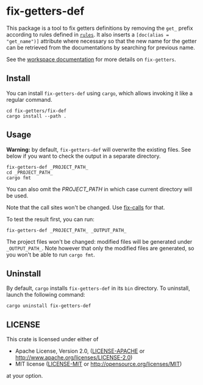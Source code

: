 # fix-getters-def

This package is a tool to fix getters definitions by removing the `get_` prefix
according to rules defined in [`rules`](../rules/README.md). It also inserts a
`[doc(alias = "get_name")]` attribute where necessary so that the new name for
the getter can be retrieved from the documentations by searching for previous
name.

See the [workspace documentation](../README.md) for more details on `fix-getters`.

## Install

You can install `fix-getters-def` using `cargo`, which allows invoking it like a
regular command.

```
cd fix-getters/fix-def
cargo install --path .
```

## Usage

**Warning:** by default, `fix-getters-def` will overwrite the existing files.
See below if you want to check the output in a separate directory.

```
fix-getters-def _PROJECT_PATH_
cd _PROJECT_PATH_
cargo fmt
```

You can also omit the _PROJECT_PATH_ in which case current directory will be used.

Note that the call sites won't be changed. Use [fix-calls](../fix-calls/README.md)
for that.

To test the result first, you can run:

```
fix-getters-def _PROJECT_PATH_ _OUTPUT_PATH_
```

The project files won't be changed: modified files will be generated under
`_OUTPUT_PATH_`. Note however that only the modified files are generated, so
you won't be able to run `cargo fmt`.

## Uninstall

By default, `cargo` installs `fix-getters-def` in its `bin` directory.
To uninstall, launch the following command:

```
cargo uninstall fix-getters-def
```

## LICENSE

This crate is licensed under either of

 * Apache License, Version 2.0, ([LICENSE-APACHE](LICENSE-APACHE) or
   http://www.apache.org/licenses/LICENSE-2.0)
 * MIT license ([LICENSE-MIT](LICENSE-MIT) or
   http://opensource.org/licenses/MIT)

at your option.
